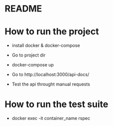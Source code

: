 # README

# How to run the project

* install docker & docker-compose

* Go to project dir

* docker-compose up

* Go to http://localhost:3000/api-docs/

* Test the api throught manual requests

# How to run the test suite

* docker exec -it container_name rspec
